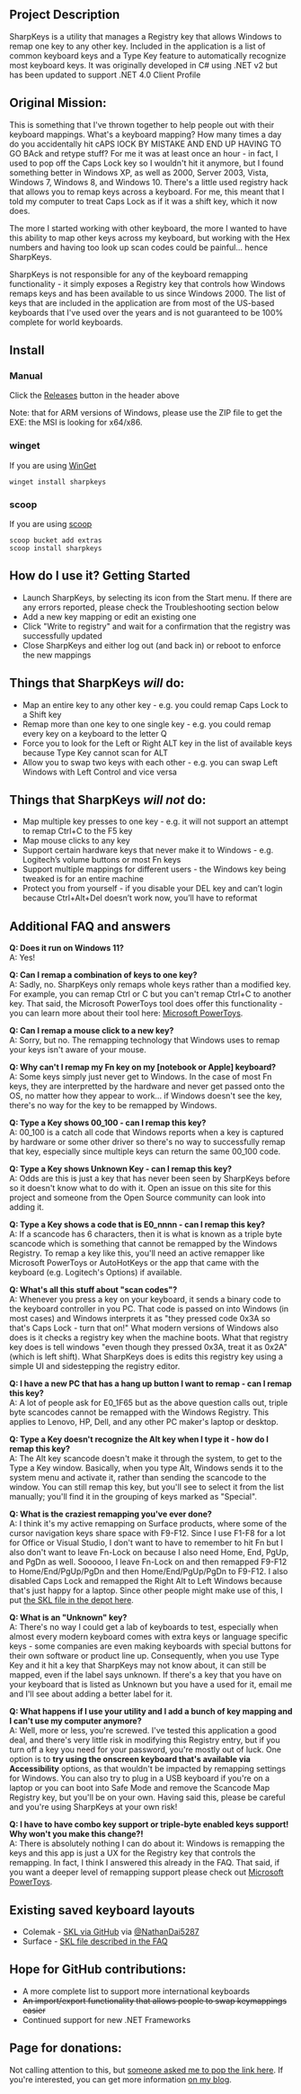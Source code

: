 ## Project Description
SharpKeys is a utility that manages a Registry key that allows Windows to remap one key to any other key. Included in the application is a list of common keyboard keys and a Type Key feature to automatically recognize most keyboard keys. It was originally developed in C# using .NET v2 but has been updated to support .NET 4.0 Client Profile

## Original Mission:
This is something that I've thrown together to help people out with their keyboard mappings. What's a keyboard mapping? How many times a day do you accidentally hit cAPS lOCK BY MISTAKE AND END UP HAVING TO GO BAck and retype stuff? For me it was at least once an hour - in fact, I used to pop off the Caps Lock key so I wouldn't hit it anymore, but I found something better in Windows XP, as well as 2000, Server 2003, Vista, Windows 7, Windows 8, and Windows 10. There's a little used registry hack that allows you to remap keys across a keyboard. For me, this meant that I told my computer to treat Caps Lock as if it was a shift key, which it now does. 

The more I started working with other keyboard, the more I wanted to have this ability to map other keys across my keyboard, but working with the Hex numbers and having too look up scan codes could be painful... hence SharpKeys. 

SharpKeys is not responsible for any of the keyboard remapping functionality - it simply exposes a Registry key that controls how Windows remaps keys and has been available to us since Windows 2000.  The list of keys that are included in the application are from most of the US-based keyboards that I've used over the years and is not guaranteed to be 100% complete for world keyboards.

## Install

### Manual

Click the [Releases](https://github.com/randyrants/sharpkeys/releases) button in the header above

Note: that for ARM versions of Windows, please use the ZIP file to get the EXE: the MSI is looking for x64/x86.

### winget

If you are using [WinGet](https://github.com/microsoft/winget-cli/releases)

```
winget install sharpkeys
```

### scoop

If you are using [scoop](https://github.com/lukesampson/scoop)

```
scoop bucket add extras
scoop install sharpkeys
```

## How do I use it?  Getting Started
* Launch SharpKeys, by selecting its icon from the Start menu. If there are any errors reported, please check the Troubleshooting section below 
* Add a new key mapping or edit an existing one
* Click "Write to registry" and wait for a confirmation that the registry was successfully updated
* Close SharpKeys and either log out (and back in) or reboot to enforce the new mappings

## Things that SharpKeys _will_ do:
* Map an entire key to any other key - e.g. you could remap Caps Lock to a Shift key
* Remap more than one key to one single key - e.g. you could remap every key on a keyboard to the letter Q
* Force you to look for the Left or Right ALT key in the list of available keys because Type Key cannot scan for ALT
* Allow you to swap two keys with each other - e.g. you can swap Left Windows with Left Control and vice versa

## Things that SharpKeys **_will not_** do:
* Map multiple key presses to one key - e.g. it will not support an attempt to remap Ctrl+C to the F5 key
* Map mouse clicks to any key
* Support certain hardware keys that never make it to Windows - e.g. Logitech’s volume buttons or most Fn keys
* Support multiple mappings for different users - the Windows key being tweaked is for an entire machine
* Protect you from yourself - if you disable your DEL key and can’t login because Ctrl+Alt+Del doesn’t work now, you’ll have to reformat

## Additional FAQ and answers ##
**Q: Does it run on Windows 11?**  
A: Yes!

**Q: Can I remap a combination of keys to one key?**  
A: Sadly, no. SharpKeys only remaps whole keys rather than a modified key. For example, you can remap Ctrl or C but you can't remap Ctrl+C to another key.  That said, the Microsoft PowerToys tool does offer this functionality - you can learn more about their tool here: [Microsoft PowerToys](https://github.com/microsoft/PowerToys/releases).

**Q: Can I remap a mouse click to a new key?**  
A: Sorry, but no. The remapping technology that Windows uses to remap your keys isn't aware of your mouse.

**Q: Why can't I remap my Fn key on my [notebook or Apple] keyboard?**  
A: Some keys simply just never get to Windows. In the case of most Fn keys, they are interpretted by the hardware and never get passed onto the OS, no matter how they appear to work... if Windows doesn't see the key, there's no way for the key to be remapped by Windows.

**Q: Type a Key shows 00_100 - can I remap this key?**  
A: 00_100 is a catch all code that Windows reports when a key is captured by hardware or some other driver so there's no way to successfully remap that key, especially since multiple keys can return the same 00_100 code.

**Q: Type a Key shows Unknown Key - can I remap this key?**  
A: Odds are this is just a key that has never been seen by SharpKeys before so it doesn't know what to do with it. Open an issue on this site for this project and someone from the Open Source community can look into adding it.

**Q: Type a Key shows a code that is E0_nnnn - can I remap this key?**  
A: If a scancode has 6 characters, then it is what is known as a triple byte scancode which is something that cannot be remapped by the Windows Registry.  To remap a key like this, you'll need an active remapper like Microsoft PowerToys or AutoHotKeys or the app that came with the keyboard (e.g. Logitech's Options) if available.

**Q: What's all this stuff about "scan codes"?**  
A: Whenever you press a key on your keyboard, it sends a binary code to the keyboard controller in you PC. That code is passed on into Windows (in most cases) and Windows interprets it as "they pressed code 0x3A so that's Caps Lock - turn that on!" What modern versions of Windows also does is it checks a registry key when the machine boots. What that registry key does is tell windows "even though they pressed 0x3A, treat it as 0x2A" (which is left shift). What SharpKeys does is edits this registry key using a simple UI and sidestepping the registry editor.

**Q: I have a new PC that has a hang up button I want to remap - can I remap this key?**  
A: A lot of people ask for E0_1F65 but as the above question calls out, triple byte scancodes cannot be remapped with the Windows Registry.  This applies to Lenovo, HP, Dell, and any other PC maker's laptop or desktop.

**Q: Type a Key doesn't recognize the Alt key when I type it - how do I remap this key?**  
A: The Alt key scancode doesn't make it through the system, to get to the Type a Key window.  Basically, when you type Alt, Windows sends it to the system menu and activate it, rather than sending the scancode to the window.  You can still remap this key, but you'll see to select it from the list manually; you'll find it in the grouping of keys marked as "Special".

**Q: What is the craziest remapping you've ever done?**  
A: I think it's my active remapping on Surface products, where some of the cursor navigation keys share space with F9-F12. Since I use F1-F8 for a lot for Office or Visual Studio, I don't want to have to remember to hit Fn but I also don't want to leave Fn-Lock on because I also need Home, End, PgUp, and PgDn as well.  Soooooo, I leave Fn-Lock on and then remapped F9-F12 to Home/End/PgUp/PgDn and then Home/End/PgUp/PgDn to F9-F12.  I also disabled Caps Lock and remapped the Right Alt to Left Windows because that's just happy for a laptop.  Since other people might make use of this, I put [the SKL file in the depot here](https://github.com/randyrants/sharpkeys/blob/master/HandyRemapForSurfaceKeyboard.skl).

**Q: What is an "Unknown" key?**  
A: There's no way I could get a lab of keyboards to test, especially when almost every modern keyboard comes with extra keys or language specific keys - some companies are even making keyboards with special buttons for their own software or product line up. Consequently, when you use Type Key and it hit a key that SharpKeys may not know about, it can still be mapped, even if the label says unknown. If there's a key that you have on your keyboard that is listed as Unknown but you have a used for it, email me and I'll see about adding a better label for it.

**Q: What happens if I use your utility and I add a bunch of key mapping and I can't use my computer anymore?**  
A: Well, more or less, you're screwed. I've tested this application a good deal, and there's very little risk in modifying this Registry entry, but if you turn off a key you need for your password, you're mostly out of luck.  One option is to **try using the onscreen keyboard that's available via Accessibility** options, as that wouldn't be impacted by remapping settings for Windows.  You can also try to plug in a USB keyboard if you're on a laptop or you can boot into Safe Mode and remove the Scancode Map Registry key, but you'll be on your own. Having said this, please be careful and you're using SharpKeys at your own risk!

**Q: I have to have combo key support or triple-byte enabled keys support! Why won't you make this change?!**  
A: There is absolutely nothing I can do about it: Windows is remapping the keys and this app is just a UX for the Registry key that controls the remapping.  In fact, I think I answered this already in the FAQ.  That said, if you want a deeper level of remapping support please check out [Microsoft PowerToys](https://github.com/microsoft/PowerToys/releases).

## Existing saved keyboard layouts
* Colemak - [SKL via GitHub](https://github.com/NathanDai5287/Keyboard-Layouts-for-SharpKeys) via [@NathanDai5287](https://github.com/NathanDai5287)
* Surface - [SKL file described in the FAQ](https://github.com/randyrants/sharpkeys/blob/master/HandyRemapForSurfaceKeyboard.skl)

## Hope for GitHub contributions:
* A more complete list to support more international keyboards
* ~~An import/export functionality that allows people to swap keymappings easier~~
* Continued support for new .NET Frameworks

## Page for donations:
Not calling attention to this, but [someone asked me to pop the link here](https://github.com/randyrants/sharpkeys/issues/387).  If you're interested, you can get more information [on my blog](https://www.randyrants.com/donate/).
